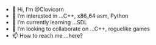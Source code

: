 - 👋 Hi, I’m @Clovicorn
- 👀 I’m interested in ...C++, x86_64 asm, Python
- 🌱 I’m currently learning ...SDL
- 💞️ I’m looking to collaborate on ...C++, roguelike games
- 📫 How to reach me ...here?

<!---
Clovicorn/Clovicorn is a ✨ special ✨ repository because its `README.md` (this file) appears on your GitHub profile.
You can click the Preview link to take a look at your changes.
--->
